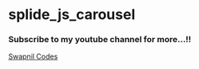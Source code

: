 # splide_js_carousel

### Subscribe to my youtube channel for more...!!
[Swapnil Codes ](https://www.youtube.com/channel/UCz63h55khj9Dz6N3kn3m6Og)
